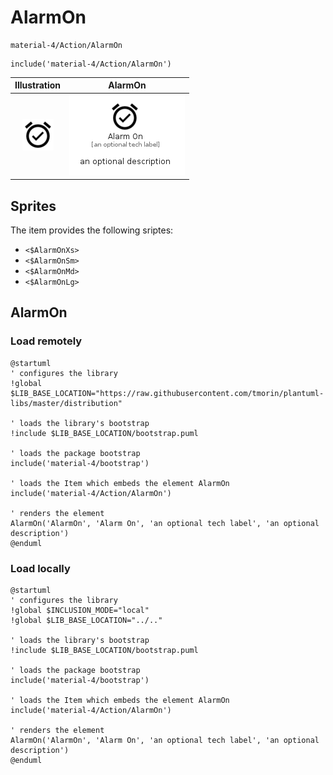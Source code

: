 # AlarmOn


```text
material-4/Action/AlarmOn
```

```text
include('material-4/Action/AlarmOn')
```



| Illustration | AlarmOn |
| :---: | :---: |
| ![illustration for Illustration](../../material-4/Action/AlarmOn.png) | ![illustration for AlarmOn](../../material-4/Action/AlarmOn.Local.png) |



## Sprites
The item provides the following sriptes:

- `<$AlarmOnXs>`
- `<$AlarmOnSm>`
- `<$AlarmOnMd>`
- `<$AlarmOnLg>`





## AlarmOn

### Load remotely
```plantuml
@startuml
' configures the library
!global $LIB_BASE_LOCATION="https://raw.githubusercontent.com/tmorin/plantuml-libs/master/distribution"

' loads the library's bootstrap
!include $LIB_BASE_LOCATION/bootstrap.puml

' loads the package bootstrap
include('material-4/bootstrap')

' loads the Item which embeds the element AlarmOn
include('material-4/Action/AlarmOn')

' renders the element
AlarmOn('AlarmOn', 'Alarm On', 'an optional tech label', 'an optional description')
@enduml
```

### Load locally
```plantuml
@startuml
' configures the library
!global $INCLUSION_MODE="local"
!global $LIB_BASE_LOCATION="../.."

' loads the library's bootstrap
!include $LIB_BASE_LOCATION/bootstrap.puml

' loads the package bootstrap
include('material-4/bootstrap')

' loads the Item which embeds the element AlarmOn
include('material-4/Action/AlarmOn')

' renders the element
AlarmOn('AlarmOn', 'Alarm On', 'an optional tech label', 'an optional description')
@enduml
```

